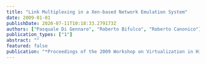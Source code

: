 ```yaml
---
title: "Link Multiplexing in a Xen-based Network Emulation System"
date: 2009-01-01
publishDate: 2020-07-11T10:18:33.279173Z
authors: ["Pasquale Di Gennaro", "Roberto Bifulco", "Roberto Canonico"]
publication_types: ["1"]
abstract: ""
featured: false
publication: "*Proceedings of the 2009 Workshop on Virtualization in High-Performance computing (VHPC'09)*"
---
```



